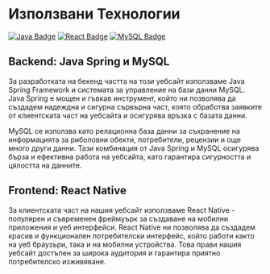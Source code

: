 # Използвани Технологии

[![Java Badge](https://img.shields.io/badge/Java-17-orange)](https://www.java.com/)
[![React Badge](https://img.shields.io/badge/React-17+-blue)](https://reactjs.org/)
[![MySQL Badge](https://img.shields.io/badge/MySQL-8.1.0-blue)](https://dev.mysql.com/)


## Backend: Java Spring и MySQL

За разработката на бекенд частта на този уебсайт използваме Java Spring Framework и системата за управление на бази данни MySQL. Java Spring е мощен и гъвкав инструмент, който ни позволява да създадем надеждна и сигурна сървърна част, която обработва заявките от клиентската част на уебсайта и осигурява връзка с базата данни.

MySQL се използва като релационна база данни за съхранение на информацията за риболовни обекти, потребители, рецензии и още много други данни. Тази комбинация от Java Spring и MySQL осигурява бърза и ефективна работа на уебсайта, като гарантира сигурността и цялостта на данните.

## Frontend: React Native

За клиентската част на нашия уебсайт използваме React Native - популярен и съвременен фреймуърк за създаване на мобилни приложения и уеб интерфейси. React Native ни позволява да създадем красив и функционален потребителски интерфейс, който работи както на уеб браузъри, така и на мобилни устройства. Това прави нашия уебсайт достъпен за широка аудитория и гарантира приятно потребителско изживяване.
